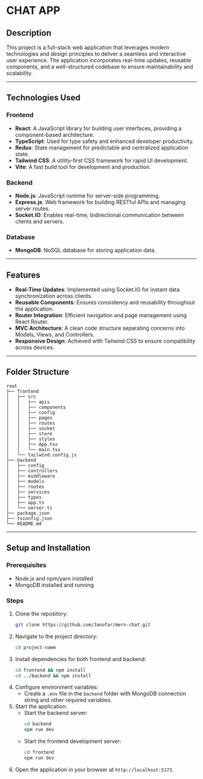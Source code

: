 # CHAT APP

## Description
This project is a full-stack web application that leverages modern technologies and design principles to deliver a seamless and interactive user experience. The application incorporates real-time updates, reusable components, and a well-structured codebase to ensure maintainability and scalability.

---

## Technologies Used

### Frontend
- **React**: A JavaScript library for building user interfaces, providing a component-based architecture.
- **TypeScript**: Used for type safety and enhanced developer productivity.
- **Redux**: State management for predictable and centralized application state.
- **Tailwind CSS**: A utility-first CSS framework for rapid UI development.
- **Vite**: A fast build tool for development and production.

### Backend
- **Node.js**: JavaScript runtime for server-side programming.
- **Express.js**: Web framework for building RESTful APIs and managing server routes.
- **Socket.IO**: Enables real-time, bidirectional communication between clients and servers.

### Database
- **MongoDB**: NoSQL database for storing application data.

---

## Features
- **Real-Time Updates**: Implemented using Socket.IO for instant data synchronization across clients.
- **Reusable Components**: Ensures consistency and reusability throughout the application.
- **Router Integration**: Efficient navigation and page management using React Router.
- **MVC Architecture**: A clean code structure separating concerns into Models, Views, and Controllers.
- **Responsive Design**: Achieved with Tailwind CSS to ensure compatibility across devices.

---

## Folder Structure

```
root
├── frontend
│   ├── src
│   │   ├── apis
│   │   ├── components
│   │   ├── config
│   │   ├── pages
│   │   ├── routes
│   │   ├── socket
│   │   ├── store
│   │   ├── styles
│   │   ├── App.tsx
│   │   └── main.tsx
│   └── tailwind.config.js
├── backend
│   ├── config
│   ├── controllers
│   ├── middleware
│   ├── models
│   ├── routes
│   ├── services
│   ├── types
│   ├── app.ts
│   └── server.ts
├── package.json
├── tsconfig.json
└── README.md
```

---

## Setup and Installation

### Prerequisites
- Node.js and npm/yarn installed
- MongoDB installed and running

### Steps
1. Clone the repository:
   ```bash
   git clone https://github.com/Janofar/mern-chat.git
   ```
2. Navigate to the project directory:
   ```bash
   cd project-name
   ```
3. Install dependencies for both frontend and backend:
   ```bash
   cd frontend && npm install
   cd ../backend && npm install
   ```
4. Configure environment variables:
   - Create a `.env` file in the `backend` folder with MongoDB connection string and other required variables.
5. Start the application:
   - Start the backend server:
     ```bash
     cd backend
     npm run dev
     ```
   - Start the frontend development server:
     ```bash
     cd frontend
     npm run dev
     ```
6. Open the application in your browser at `http://localhost:5173`.


